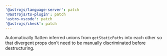 ```yaml
---
'@astrojs/language-server': patch
'@astrojs/ts-plugin': patch
'astro-vscode': patch
'@astrojs/check': patch
---
```


Automatically flatten inferred unions from `getStaticPaths` into each other so that divergent props don't need to be manually discriminated before destructuring.
